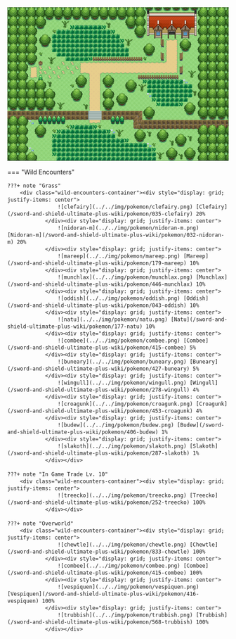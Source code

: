 <img src="../../img/routes/Wild Area 3 North.png" alt="Wild Area 3 North"/>

=== "Wild Encounters"


	???+ note "Grass"
		<div class="wild-encounters-container"><div style="display: grid; justify-items: center">
                    ![clefairy](../../img/pokemon/clefairy.png) [Clefairy](/sword-and-shield-ultimate-plus-wiki/pokemon/035-clefairy) 20%
                </div><div style="display: grid; justify-items: center">
                    ![nidoran-m](../../img/pokemon/nidoran-m.png) [Nidoran-m](/sword-and-shield-ultimate-plus-wiki/pokemon/032-nidoran-m) 20%
                </div><div style="display: grid; justify-items: center">
                    ![mareep](../../img/pokemon/mareep.png) [Mareep](/sword-and-shield-ultimate-plus-wiki/pokemon/179-mareep) 10%
                </div><div style="display: grid; justify-items: center">
                    ![munchlax](../../img/pokemon/munchlax.png) [Munchlax](/sword-and-shield-ultimate-plus-wiki/pokemon/446-munchlax) 10%
                </div><div style="display: grid; justify-items: center">
                    ![oddish](../../img/pokemon/oddish.png) [Oddish](/sword-and-shield-ultimate-plus-wiki/pokemon/043-oddish) 10%
                </div><div style="display: grid; justify-items: center">
                    ![natu](../../img/pokemon/natu.png) [Natu](/sword-and-shield-ultimate-plus-wiki/pokemon/177-natu) 10%
                </div><div style="display: grid; justify-items: center">
                    ![combee](../../img/pokemon/combee.png) [Combee](/sword-and-shield-ultimate-plus-wiki/pokemon/415-combee) 5%
                </div><div style="display: grid; justify-items: center">
                    ![buneary](../../img/pokemon/buneary.png) [Buneary](/sword-and-shield-ultimate-plus-wiki/pokemon/427-buneary) 5%
                </div><div style="display: grid; justify-items: center">
                    ![wingull](../../img/pokemon/wingull.png) [Wingull](/sword-and-shield-ultimate-plus-wiki/pokemon/278-wingull) 4%
                </div><div style="display: grid; justify-items: center">
                    ![croagunk](../../img/pokemon/croagunk.png) [Croagunk](/sword-and-shield-ultimate-plus-wiki/pokemon/453-croagunk) 4%
                </div><div style="display: grid; justify-items: center">
                    ![budew](../../img/pokemon/budew.png) [Budew](/sword-and-shield-ultimate-plus-wiki/pokemon/406-budew) 1%
                </div><div style="display: grid; justify-items: center">
                    ![slakoth](../../img/pokemon/slakoth.png) [Slakoth](/sword-and-shield-ultimate-plus-wiki/pokemon/287-slakoth) 1%
                </div></div>

	???+ note "In Game Trade Lv. 10"
		<div class="wild-encounters-container"><div style="display: grid; justify-items: center">
                    ![treecko](../../img/pokemon/treecko.png) [Treecko](/sword-and-shield-ultimate-plus-wiki/pokemon/252-treecko) 100%
                </div></div>

	???+ note "Overworld"
		<div class="wild-encounters-container"><div style="display: grid; justify-items: center">
                    ![chewtle](../../img/pokemon/chewtle.png) [Chewtle](/sword-and-shield-ultimate-plus-wiki/pokemon/833-chewtle) 100%
                </div><div style="display: grid; justify-items: center">
                    ![combee](../../img/pokemon/combee.png) [Combee](/sword-and-shield-ultimate-plus-wiki/pokemon/415-combee) 100%
                </div><div style="display: grid; justify-items: center">
                    ![vespiquen](../../img/pokemon/vespiquen.png) [Vespiquen](/sword-and-shield-ultimate-plus-wiki/pokemon/416-vespiquen) 100%
                </div><div style="display: grid; justify-items: center">
                    ![trubbish](../../img/pokemon/trubbish.png) [Trubbish](/sword-and-shield-ultimate-plus-wiki/pokemon/568-trubbish) 100%
                </div></div>



